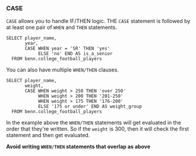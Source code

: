 ### CASE

`CASE` allows you to handle IF/THEN logic. THE `CASE` statement is followed by at least one pair of `WHEN` and `THEN` statements. 

```
SELECT player_name,
       year,
       CASE WHEN year = 'SR' THEN 'yes'
            ELSE 'no' END AS is_a_senior
  FROM benn.college_football_players
```

You can also have multiple `WHEN/THEN` clauses.

```
SELECT player_name,
       weight,
       CASE WHEN weight > 250 THEN 'over 250'
            WHEN weight > 200 THEN '201-250'
            WHEN weight > 175 THEN '176-200'
            ELSE '175 or under' END AS weight_group
  FROM benn.college_football_players
```

In the example above the `WHEN/THEN` statements will get evaluated in the order that they're written. So if the `weight` is 300, then it will check the first  statement and then get evaluated. 

**Avoid writing `WHEN/THEN` statements that overlap as above**